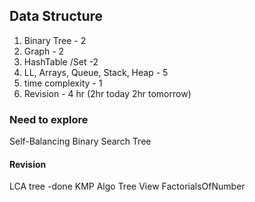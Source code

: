 ## Data Structure ##
1. Binary Tree - 2
2. Graph - 2
3. HashTable /Set -2
4. LL, Arrays, Queue, Stack, Heap - 5
5. time complexity - 1
6. Revision - 4 hr (2hr today 2hr tomorrow)

### Need to explore ###
Self-Balancing Binary Search Tree


#### Revision ####
LCA tree -done
KMP Algo
Tree View
FactorialsOfNumber

